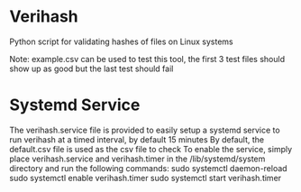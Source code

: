 # Verihash

Python script for validating hashes of files on Linux systems

Note: example.csv can be used to test this tool, the first 3 test files should show up as good but the last test should fail

# Systemd Service
The verihash.service file is provided to easily setup a systemd service to run verihash at a timed interval, by default 15 minutes
By default, the default.csv file is used as the csv file to check
To enable the service, simply place verihash.service and verihash.timer in the /lib/systemd/system directory and run the following commands:
    sudo systemctl daemon-reload
    sudo systemctl enable verihash.timer
    sudo systemctl start verihash.timer

